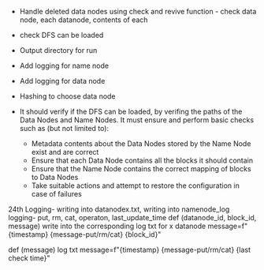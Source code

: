- Handle deleted data nodes using check and revive function - check data node, each datanode, contents of each
- check DFS can be loaded
- Output directory for run
- Add logging for name node
- Add logging for data node
- Hashing to choose data node

- It should verify if the DFS can be loaded, by verifing the paths of the Data Nodes and Name Nodes. It must ensure and perform basic checks such as (but not limited to):
    - Metadata contents about the Data Nodes stored by the Name Node exist and are correct
    - Ensure that each Data Node contains all the blocks it should contain
    - Ensure that the Name Node contains the correct mapping of blocks to Data Nodes
    - Take suitable actions and attempt to restore the configuration in case of failures

24th
Logging- writing into datanodex.txt, writing into namenode_log
logging- put, rm, cat, operaton, last_update_time
def (datanode_id, block_id, message)
    write into the corresponding log txt for x datanode
    message=f"{timestamp} {message-put/rm/cat} {block_id}"

def (message)
    log txt 
    message=f"{timestamp} {message-put/rm/cat} {last check time}"